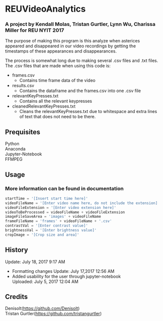 # REUVideoAnalytics
### A project by Kendall Molas, Tristan Gurtler, Lynn Wu, Charissa Miller for REU NYIT 2017
The purpose of making this program is this analyze when asterices appeared and disappeared in our video recordings by getting the timestamps of these appearances and disappearances.<br>

The process is somewhat long due to making several .csv files and .txt files. The .csv files that are made when using this code is:
- frames.csv
    - Contains time frame data of the video
- results.csv
    - Contains the dataframe and the frames.csv into one .csv file
- relevantKeyPresses.txt
    - Contains all the relevant keypresses
- cleanedRelevantKeyPresses.txt
    - Cleans the relevantKeyPresses.txt due to whitespace and extra lines of text that does not need to be there.


## Prequisites
Python<br>Anaconda<br>Jupyter-Notebook<br>FFMPEG

## Usage
### More information can be found in documentation
```python
startTime = '[Insert start time here]'
videoFileName = '[Enter video name here, do not include the extension]'
videoFileExtension = '[Enter video extension here]'
videoToBeProcessed = videoFileName + videoFileExtension
imageFileSaveArea = 'images' + videoFileName
frameFileName = 'frames' + videoFileName + '.csv'
contrastVal = '[Enter contrast value]'
brightnessVal = '[Enter brightness value]'
cropImage = '[Crop size and area]'
```

## History
Update: July 18, 2017 9:17 AM<br>
- Formatting changes
Update: July 17,2017 12:56 AM<br>
- Added usability for the user through jupyter-notebook<br>
Uploaded: July 5, 2017 12:04 AM

## Credits

Denisolt(https://github.com/Denisolt)<br>Tristan Gurtler(https://github.com/tristangurtler)<br>
